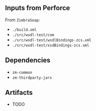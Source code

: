 ## Inputs from Perforce

From `ZimbraSoap`:

- `./build.xml`
- `./src/wsdl-test/com`
- `./src/wsdl-test/wsdlBindings-zcs.xml`
- `./src/wsdl-test/xsdBindings-zcs.xml`

## Dependencies

- `zm-common`
- `zm-thirdparty-jars`

## Artifacts

- TODO

